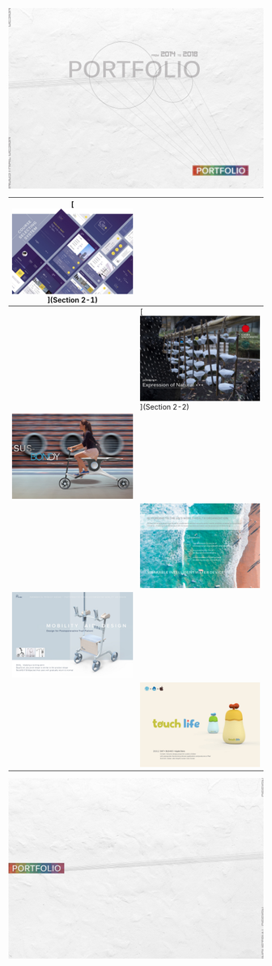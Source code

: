 ![ia_100000000376](pic/ia_100000000376.jpg)

| [![Course selecting](pic/ia_100000000409.jpg)](Section 2-1) |                                                              |
| ----------------------------------------------------------- | ------------------------------------------------------------ |
|                                                             | [![Course selecting](pic/ia_100000000418.jpg?lastModify=1628958814)](Section 2-2) |
| ![ia_100000000382](pic/ia_100000000382.jpg)                 |                                                              |
|                                                             | ![ia_100000000402](pic/ia_100000000402.jpg)                  |
| ![ia_100000000426](pic/ia_100000000426.jpg)                 |                                                              |
|                                                             | ![ia_100000000448](pic/ia_100000000448.jpg)                  |

![ia_100000000490](pic/ia_100000000490.jpg)
